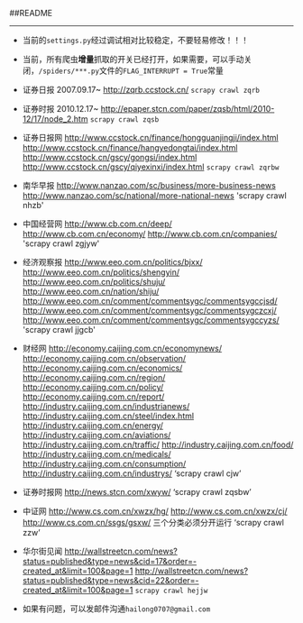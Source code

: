 ##README

-------------------------------

- 当前的`settings.py`经过调试相对比较稳定，不要轻易修改！！！
- 当前，所有爬虫**增量**抓取的开关已经打开，如果需要，可以手动关闭，`/spiders/***.py`文件的`FLAG_INTERRUPT = True`常量

- 证券日报 2007.09.17~ http://zqrb.ccstock.cn/ `scrapy crawl zqrb`
- 证券时报 2010.12.17~ http://epaper.stcn.com/paper/zqsb/html/2010-12/17/node_2.htm `scrapy crawl zqsb`
- 证券日报网
  http://www.ccstock.cn/finance/hongguanjingji/index.html
  http://www.ccstock.cn/finance/hangyedongtai/index.html
  http://www.ccstock.cn/gscy/gongsi/index.html
  http://www.ccstock.cn/gscy/qiyexinxi/index.html
  `scrapy crawl zqrbw`
- 南华早报
  http://www.nanzao.com/sc/business/more-business-news
  http://www.nanzao.com/sc/national/more-national-news
  'scrapy crawl nhzb'
- 中国经营网
  http://www.cb.com.cn/deep/
  http://www.cb.com.cn/economy/
  http://www.cb.com.cn/companies/
  'scrapy crawl zgjyw'



- 经济观察报
http://www.eeo.com.cn/politics/bjxx/
http://www.eeo.com.cn/politics/shengyin/
http://www.eeo.com.cn/politics/shuju/
http://www.eeo.com.cn/nation/shiju/
http://www.eeo.com.cn/comment/commentsygc/commentsygccjsd/
http://www.eeo.com.cn/comment/commentsygc/commentsygczcxj/
http://www.eeo.com.cn/comment/commentsygc/commentsygccyzs/
'scrapy crawl jjgcb'
- 财经网
http://economy.caijing.com.cn/economynews/
http://economy.caijing.com.cn/observation/
http://economy.caijing.com.cn/economics/
http://economy.caijing.com.cn/region/
http://economy.caijing.com.cn/policy/
http://economy.caijing.com.cn/report/
http://industry.caijing.com.cn/industrianews/
http://industry.caijing.com.cn/steel/index.html
http://industry.caijing.com.cn/energy/
http://industry.caijing.com.cn/aviations/
http://industry.caijing.com.cn/traffic/
http://industry.caijing.com.cn/food/
http://industry.caijing.com.cn/medicals/
http://industry.caijing.com.cn/consumption/
http://industry.caijing.com.cn/industrys/
‘scrapy crawl cjw’
- 证券时报网
http://news.stcn.com/xwyw/
‘scrapy crawl zqsbw’
- 中证网
http://www.cs.com.cn/xwzx/hg/
http://www.cs.com.cn/xwzx/cj/ 
http://www.cs.com.cn/ssgs/gsxw/
三个分类必须分开运行
‘scrapy crawl zzw’
- 华尔街见闻
http://wallstreetcn.com/news?status=published&type=news&cid=17&order=-created_at&limit=100&page=1
http://wallstreetcn.com/news?status=published&type=news&cid=22&order=-created_at&limit=100&page=1
`scrapy crawl hejjw`

- 如果有问题，可以发邮件沟通`hailong0707@gmail.com`
